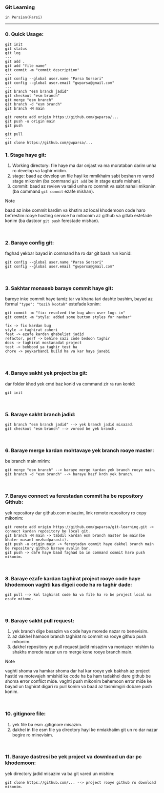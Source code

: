 ### Git Learning
`in Persian(Farsi)`

------

### 0. Quick Usage:
```
git init
git status
git log
---
git add .
git add "file name"
git commit -m "commit description"
---
git config --global user.name "Parsa Sorsori"
git config --global user.email "gwparsa@gmail.com"
---
git branch "esm branch jadid"
git checkout "esm branch"
git merge "esm branch"
git branch -d "esm branch"
git branch -M main
---
git remote add origin https://github.com/gwparsa/...
git push -u origin main
git push
---
git pull
---
git clone https://github.com/gwparsa/...
```

### 1. Stage haye git:</br>
1. Working directory: file haye ma dar onjast va ma morataban darim unha ro develop va taghir midim.</br>
2. stage: baad az develop un file hayi ke mmikhaim sabt beshan ro vared stage mikonim (ba command `git add` be in stage ezafe mishan).</br>
3. commit: baad az review va taiid unha ro commit va sabt nahaii mikonim (ba command `git commit` ezafe mishan).</br>
> [!NOTE]
> baad az inke commit kardim va khstim az local khodemoon code haro befrestim rooye hosting service ha mitoonim az github va gitlab estefade konim (ba dastoor `git push` ferestade mishan).

</br>

### 2. Baraye config git:</br>
faghad yekbar bayad in command ha ro dar git bash run konid:</br>
```
git config --global user.name "Parsa Sorsori"
git config --global user.email "gwparsa@gmail.com"
```
    
</br>

### 3. Sakhtar monaseb baraye commit haye git:</br>
bareye inke commit haye tamiz tar va khana tari dashte bashim, bayad az formul `"type": "tozih kootah"` estefade konim:</br>
```
git commit -m "fix: resolved the bug when user logs in"
git commit -m "style: added some button styles for navbar"

fix -> fix kardan bug
style -> taghirat zaheri
feat -> ezafe kardan ghabeliat jadid
refactor, perf -> behine sazi code bedoon taghir
docs -> taghirat mostanadat project
test -> behbood ya taghir test ha
chore -> peykarbandi build ha va kar haye janebi
```

</br>

### 4. Baraye sakht yek project ba git:</br>
dar folder khod yek cmd baz konid va command zir ra run konid:</br>
```
git init
```
    
</br>

### 5. Baraye sakht branch jadid:</br>
```
git branch "esm branch jadid" --> yek branch jadid misazad.
git checkout "esm branch" --> vorood be yek branch.
```

</br>

### 6. Baraye merge kardan mohtavaye yek branch rooye master:</br>
be branch main mirim:
```
git merge "esm branch" --> baraye merge kardan yek branch rooye main.
git branch -d "esm branch" --> baraye hazf krdn yek branch.
```

</br>

### 7. Baraye connect va ferestadan commit ha be repository Github:</br>
yek repository dar github.com misazim, link remote repository ro copy mikonim:
```
git remote add origin https://github.com/gwparsa/git-learning.git -> connect kardan repository be local git.
git branch -M main -> tabdil kardan esm branch master be main(be khater masael nezhadparasti).
git push -u origin main -> ferestadan commit haye dakhel branch main be repository github baraye avalin bar.
git push -> dafe haye baad faghad ba in command commit haro push mikonim.
```

</br>

### 8. Baraye ezafe kardan taghirat project rooye code haye khodemoon vaghti kas digeii code ha ro taghir dade:</br>
```
git pull --> kol taghirat code ha va file ha ro be project local ma ezafe mikone.
```

</br>

### 9. Baraye sakht pull request:</br>
1. yek branch dige besazim va code haye morede nazar ro benevisim.</br>
2. az dakhel hamoon branch taghirat ro commit va rooye github push mikonim.</br>
3. dakhel repository ye pull request jadid misazim va montazer mishim ta shakhs morede nazar un ro merge kone rooye branch main.</br>

> [!NOTE]
> vaghti shoma va hamkar shoma dar hal kar rooye yek bakhsh az project hastid va motevajeh nmishid ke code ha ba ham tadakhol dare github be shoma error conflict mide. vaghti push mikonim behemoon error mide ke bayad un taghirat digari ro pull konim va baad az tasmimgiri dobare push konim.

</br>

### 10. gitignore file:
1. yek file ba esm .gitignore misazim.
2. dakhel in file esm file ya directory hayi ke nmiakhaiim git un ro dar nazar begire ro minevisim.

</br>

### 11. Baraye dastresi be yek project va download un dar pc khodemoon:
yek directory jadid misazim va ba git vared un mishim:
```
git clone https://github.com/... --> project rooye github ro download mikonim.
```
